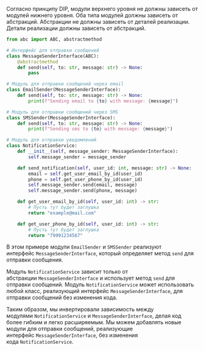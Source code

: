 Согласно принципу DIP, модули верхнего уровня не должны зависеть от модулей нижнего уровня. 
Оба типа модулей должны зависеть от абстракций. Абстракции не должны зависеть от деталей реализации. 
Детали реализации должны зависеть от абстракций.

```python
from abc import ABC, abstractmethod

# Интерфейс для отправки сообщений
class MessageSenderInterface(ABC):
    @abstractmethod
    def send(self, to: str, message: str) -> None:
        pass

# Модуль для отправки сообщений через email
class EmailSender(MessageSenderInterface):
    def send(self, to: str, message: str) -> None:
        print(f"Sending email to {to} with message: {message}")

# Модуль для отправки сообщений через SMS
class SMSSender(MessageSenderInterface):
    def send(self, to: str, message: str) -> None:
        print(f"Sending sms to {to} with message: {message}")

# Модуль для отправки уведомлений
class NotificationService:
    def __init__(self, message_sender: MessageSenderInterface):
        self.message_sender = message_sender

    def send_notification(self, user_id: int, message: str) -> None:
        email = self.get_user_email_by_id(user_id)
        phone = self.get_user_phone_by_id(user_id)
        self.message_sender.send(email, message)
        self.message_sender.send(phone, message)

    def get_user_email_by_id(self, user_id: int) -> str:
        # Пусть тут будет заглушка
        return "example@mail.com"

    def get_user_phone_by_id(self, user_id: int) -> str:
        # Пусть тут будет заглушка
        return "79991234567"
```

В этом примере модули `EmailSender` и `SMSSender` реализуют интерфейс `MessageSenderInterface`, который определяет метод `send` для отправки сообщения.

Модуль `NotificationService` зависит только от абстракции `MessageSenderInterface` и использует метод `send` для отправки сообщений. Модуль `NotificationService` может использовать любой класс, реализующий интерфейс `MessageSenderInterface`, для отправки сообщений без изменения кода.

Таким образом, мы инвертировали зависимость между модулями `NotificationService` и `MessageSenderInterface`, делая код более гибким и легко расширяемым. Мы можем добавлять новые модули для отправки сообщений, реализующие интерфейс `MessageSenderInterface`, без изменения кода `NotificationService`.